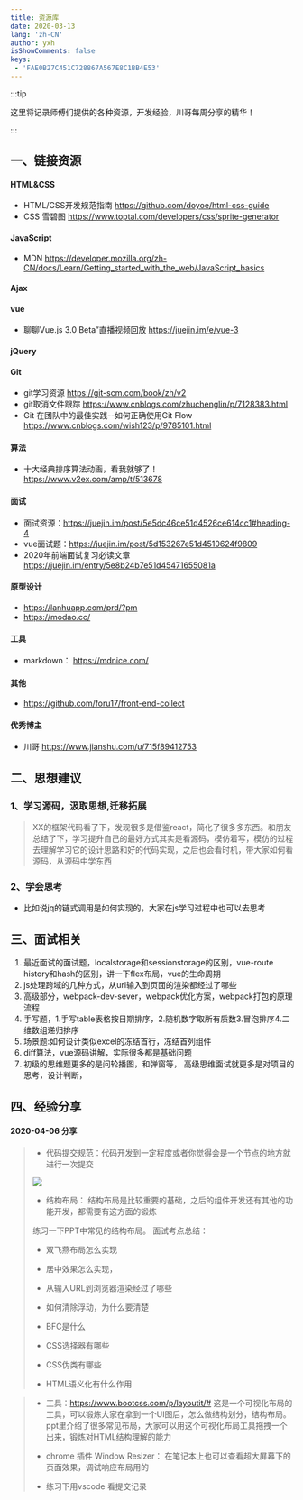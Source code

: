 ```yaml
---
title: 资源库
date: 2020-03-13
lang: 'zh-CN'
author: yxh
isShowComments: false
keys:
 - 'FAE0B27C451C728867A567E8C1BB4E53'
---
```


:::tip

这里将记录师傅们提供的各种资源，开发经验，川哥每周分享的精华！

:::


## 一、链接资源

#### HTML&CSS
-  HTML/CSS开发规范指南  https://github.com/doyoe/html-css-guide
- CSS 雪碧图  https://www.toptal.com/developers/css/sprite-generator

#### JavaScript
- MDN https://developer.mozilla.org/zh-CN/docs/Learn/Getting_started_with_the_web/JavaScript_basics

#### Ajax

#### vue
- 聊聊Vue.js 3.0 Beta”直播视频回放 https://juejin.im/e/vue-3

#### jQuery

#### Git

- git学习资源   https://git-scm.com/book/zh/v2
-  git取消文件跟踪  https://www.cnblogs.com/zhuchenglin/p/7128383.html
- Git 在团队中的最佳实践--如何正确使用Git Flow   https://www.cnblogs.com/wish123/p/9785101.html

#### 算法

- 十大经典排序算法动画，看我就够了！   https://www.v2ex.com/amp/t/513678

#### 面试

- 面试资源：https://juejin.im/post/5e5dc46ce51d4526ce614cc1#heading-4
- vue面试题：https://juejin.im/post/5d153267e51d4510624f9809
- 2020年前端面试复习必读文章 https://juejin.im/entry/5e8b24b7e51d45471655081a

#### 原型设计
- https://lanhuapp.com/prd/?pm
- https://modao.cc/

#### 工具
- markdown： https://mdnice.com/

#### 其他
- https://github.com/foru17/front-end-collect

#### 优秀博主
- 川哥  https://www.jianshu.com/u/715f89412753

## 二、思想建议

### 1、学习源码，汲取思想,迁移拓展

>  XX的框架代码看了下，发现很多是借鉴react，简化了很多多东西。和朋友总结了下，学习提升自己的最好方式其实是看源码，模仿着写，模仿的过程去理解学习它的设计思路和好的代码实现，之后也会看时机，带大家如何看源码，从源码中学东西 

### 2、学会思考

-  比如说jq的链式调用是如何实现的，大家在js学习过程中也可以去思考 





## 三、面试相关

1. 最近面试的面试题，localstorage和sessionstorage的区别，vue-route history和hash的区别，讲一下flex布局，vue的生命周期 
2.  js处理跨域的几种方式，从url输入到页面的渲染都经过了哪些 
3. 高级部分，webpack-dev-sever，webpack优化方案，webpack打包的原理流程
4.  手写题，1.手写table表格按日期排序，2.随机数字取所有质数3.冒泡排序4.二维数组递归排序 
5.  场景题:如何设计类似excel的冻结首行，冻结首列组件 
6.  diff算法，vue源码讲解，实际很多都是基础问题 
7.   初级的思维题更多的是问轮播图，和弹窗等， 高级思维面试就更多是对项目的思考，设计判断，





## 四、经验分享

#### 2020-04-06 分享

>- 代码提交规范：代码开发到一定程度或者你觉得会是一个节点的地方就进行一次提交 
>
>![](http://qn.huat.xyz/content/lALPD4PvIkRXL6_NAYbNArQ_692_390.png)
>
>- 结构布局： 结构布局是比较重要的基础，之后的组件开发还有其他的功能开发，都需要有这方面的锻炼 
>
>练习一下PPT中常见的结构布局。 面试考点总结：
>
> - 双飞燕布局怎么实现
>
> - 居中效果怎么实现，
>
> - 从输入URL到浏览器渲染经过了哪些
>
> - 如何清除浮动，为什么要清楚
>
> - BFC是什么
>
> - CSS选择器有哪些
>
> - CSS伪类有哪些
>
> - HTML语义化有什么作用 
>
>

> - 工具：https://www.bootcss.com/p/layoutit/# 这是一个可视化布局的工具，可以锻炼大家在拿到一个UI图后，怎么做结构划分，结构布局。 ppt里介绍了很多常见布局，大家可以用这个可视化布局工具拖拽一个出来，锻炼对HTML结构理解的能力 
>
> -  chrome 插件 Window Resizer： 在笔记本上也可以查看超大屏幕下的页面效果，调试响应布局用的 
>
> -  练习下用vscode 看提交记录
>
